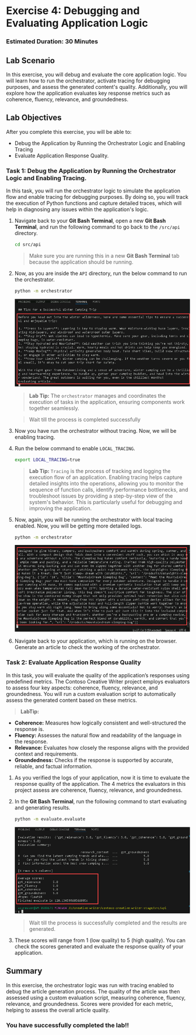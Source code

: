 # Exercise 4: Debugging and Evaluating Application Logic

### Estimated Duration: 30 Minutes

## Lab Scenario

In this exercise, you will debug and evaluate the core application logic. You will learn how to run the orchestrator, activate tracing for debugging purposes, and assess the generated content's quality. Additionally, you will explore how the application evaluates key response metrics such as coherence, fluency, relevance, and groundedness.

## Lab Objectives

After you complete this exercise, you will be able to:

 - Debug the Application by Running the Orchestrator Logic and Enabling Tracing
 - Evaluate Application Response Quality.

### Task 1: Debug the Application by Running the Orchestrator Logic and Enabling Tracing.

In this task, you will run the orchestrator logic to simulate the application flow and enable tracing for debugging purposes. By doing so, you will track the execution of Python functions and capture detailed traces, which will help in diagnosing any issues within the application's logic.

1. Navigate back to your **Git Bash Terminal**, open a new **Git Bash Terminal**, and run the following command to go back to the `/src/api` directory.

   ```bash
   cd src/api
   ```

   >Make sure you are running this in a new **Git Bash Terminal** tab because the application should be running.

1. Now, as you are inside the `API` directory, run the below command to run the orchestrator.

   ```bash
   python -m orchestrator
   ```

   ![](../media/ex3img2.png)

   >**Lab Tip:** The `orchestrator` manages and coordinates the execution of tasks in the application, ensuring components work together seamlessly.

   >Wait till the process is completed successfully

1. Now you have run the orchestrator without tracing. Now, we will be enabling tracing.

1. Run the below command to enable `LOCAL_TRACING`.

   ```bash
   export LOCAL_TRACING=true
   ```
   >**Lab Tip:** `Tracing` is the process of tracking and logging the execution flow of an application. Enabling tracing helps capture detailed insights into the operations, allowing you to monitor the sequence of function calls, identify performance bottlenecks, and troubleshoot issues by providing a step-by-step view of the system's behavior. This is particularly useful for debugging and improving the application.

1. Now, again, you will be running the orchestrator with local tracing enabled. Now, you will be getting more detailed logs.

   ```bash
   python -m orchestrator
   ```

   ![](../media/ex3img3.png)

1. Navigate back to your application, which is running on the browser. Generate an article to check the working of the orchestrator.

### Task 2: Evaluate Application Response Quality

In this task, you will evaluate the quality of the application’s responses using predefined metrics. The Contoso Creative Writer project employs evaluators to assess four key aspects: coherence, fluency, relevance, and groundedness. You will run a custom evaluation script to automatically assess the generated content based on these metrics.

>**LabTip:** 
   - **Coherence:** Measures how logically consistent and well-structured the response is.
   - **Fluency:** Assesses the natural flow and readability of the language in the response.
   - **Relevance:** Evaluates how closely the response aligns with the provided context and requirements.
   - **Groundedness:** Checks if the response is supported by accurate, reliable, and factual information.

1. As you verified the logs of your application, now it is time to evaluate the response quality of the application. The 4 metrics the evaluators in this project assess are coherence, fluency, relevance, and groundedness.

1. In the **Git Bash Terminal**, run the following command to start evaluating and generating results.

   ```bash
   python -m evaluate.evaluate
   ```

   ![](../media/ex3img1.png)

   >Wait till the process is successfully completed and the results are generated.

1. These scores will range from 1 (low quality) to 5 (high quality). You can check the scores generated and evaluate the response quality of your application.

## Summary

In this exercise, the orchestrator logic was run with tracing enabled to debug the article generation process. The quality of the article was then assessed using a custom evaluation script, measuring coherence, fluency, relevance, and groundedness. Scores were provided for each metric, helping to assess the overall article quality.

### You have successfully completed the lab!!
